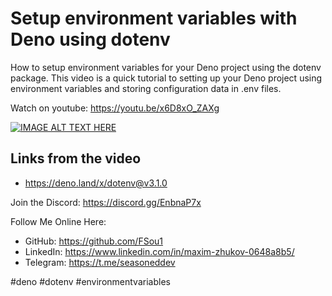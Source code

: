 # Setup environment variables with Deno using dotenv

How to setup environment variables for your Deno project using the dotenv package. This video is a quick tutorial to setting up your Deno project using environment variables and storing configuration data in .env files.

Watch on youtube: https://youtu.be/x6D8xO_ZAXg

[![IMAGE ALT TEXT HERE](https://img.youtube.com/vi/x6D8xO_ZAXg/0.jpg)](https://youtu.be/x6D8xO_ZAXg)

## Links from the video
* https://deno.land/x/dotenv@v3.1.0

Join the Discord: https://discord.gg/EnbnaP7x

Follow Me Online Here:
* GitHub: https://github.com/FSou1
* LinkedIn: https://www.linkedin.com/in/maxim-zhukov-0648a8b5/
* Telegram: https://t.me/seasoneddev

#deno #dotenv #environmentvariables